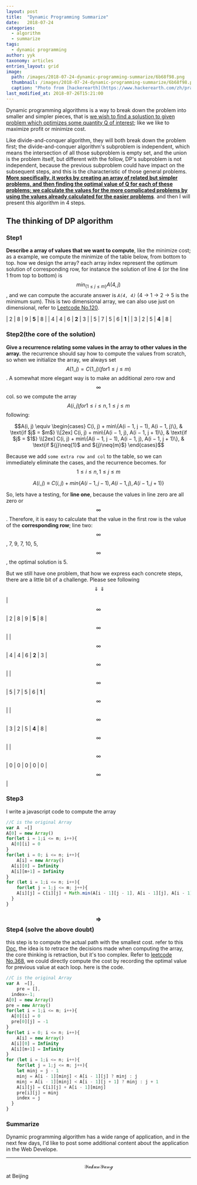 ```yaml
---
layout: post
title:  "Dynamic Programming Summarize"
date:   2018-07-24
categories:
  - algorithm
  - summarize
tags: 
  - dynamic programming
author: yyk
taxonomy: articles
entries_layout: grid
image: 
  path: /images/2018-07-24-dynamic-programming-summarize/6b68f98.png
  thumbnail: /images/2018-07-24-dynamic-programming-summarize/6b68f98.png
  caption: "Photo from [hackerearth](https://www.hackerearth.com/zh/practice/algorithms/dynamic-programming/introduction-to-dynamic-programming-1/tutorial/)"
last_modified_at: 2018-07-26T15:21:00
---
```


Dynamic programming algorithms is a way to break down the problem into smaller and simpler pieces, that is [we wish to find a solustion to given problem which optimizes some quantity Q of interest](http://www.cs.mun.ca/~kol/courses/2711-w08/dynprog-2711.pdf); like we like to maximize profit or minimize cost.

Like divide-and-conquer algorithm, they will both break down the problem first; the divide-and-conquer algorithm's subproblem is independent, which means the intersection of all those subproblem is empty set, and the union is the problem itself, but different with the follow, DP's subproblem is not independent, because the previous subproblem could have impact on the subsequent steps, and this is the characteristic of those general problems. [**More specifically, it works by creating an array of related but simpler problems, and then finding the optimal value of Q for each of these problems; we calculate the values for the more complicated problems by using the values already calculated for the easier problems**](http://www.cs.mun.ca/~kol/courses/2711-w08/dynprog-2711.pdf). and then I will present this algorithm in 4 steps.

## The thinking of DP algorithm

### Step1

**Describe a array of values that we want to compute**, like the minimize cost; as a example, we compute the minimize of the table below, from bottom to top. how we design the array? each array index represent the optimum solution of corresponding row, for instance the solution of line 4 (or the line 1 from top to bottom) is $$min_{\{1\leqslant{j}\leqslant{m}\}}A(4, j)$$, and we can compute the accurate answer is *`A(4, 4)`* (4 -> 1 -> 2 -> 5 is the minimum sum). This is two dimensional array, we can also use just on dimensional, refer to [Leetcode No.120](https://leetcode.com/problems/triangle/discuss/38730/DP-Solution-for-Triangle).

| 2 | 8 | 9 | **5** | 8 |
| 4 | 4 | 6 | **2** | 3 |
| 5 | 7 | 5 | 6 | **1** |
| 3 | 2 | 5 | **4** | 8 |

### Step2(the core of the solution)

**Give a recurrence relating some values in the array to other values in the array.** the recurrence should say how to compute the values from scratch, so when we initialize the array, we always set $$A(1, j) = C(1, j) (for 1 ≤ j ≤ m)$$. A somewhat more elegant way is to make an additional zero row and $$\infty$$ col. so we compute the array $$A(i, j) for 1 ≤ i ≤ n, 1 ≤ j ≤ m$$ following:

$$A(i, j) \equiv
\begin{cases}
C(i, j) + min\{A(i − 1, j − 1), A(i − 1, j)\},  & \text{if $j$ = $m$} \\[2ex]
C(i, j) + min\{A(i − 1, j), A(i − 1, j + 1)\},  & \text{if $j$ = $1$} \\[2ex]
C(i, j) + min\{A(i − 1, j − 1), A(i − 1, j), A(i − 1, j + 1)\},  & \text{if ${j}\neq{1}$ and ${j}\neq{m}$}
\end{cases}$$

Because we add `some extra row and col` to the table, so we can immediately eliminate the cases, and the recurrence becomes. for $$1 ≤ i ≤ n, 1 ≤ j ≤ m$$

$$A(i, j) \equiv C(i, j) + min\{A(i − 1, j − 1), A(i − 1, j), A(i − 1, j + 1)\}$$

So, lets have a testing, for **line one**, because the values in line zero are all zero or $$\infty$$. Therefore, it is easy to calculate that the value in the first row is the value of the **corresponding row**; line two: $$\infty$$, 7, 9, 7, 10, 5, $$\infty$$, the optimal solution is 5.

But we still have one problem, that how we express each concrete steps, there are a little bit of a challenge. Please see following $$\Downarrow\Downarrow$$

| $$\infty$$ | 2 | 8 | 9 | **5** | 8 | $$\infty$$ |
| $$\infty$$ | 4 | 4 | 6 | **2** | 3 | $$\infty$$ |
| $$\infty$$ | 5 | 7 | 5 | 6 | **1** | $$\infty$$ |
| $$\infty$$ | 3 | 2 | 5 | **4** | 8 | $$\infty$$ |
| $$\infty$$ | 0 | 0 | 0 | 0 | 0 | $$\infty$$ |

### Step3

I write a javascript code to compute the array

``` javascript
//C is the original Array
var A  =[]
A[0] = new Array()
for(let i = 1;i <= m; i++){
  A[0][i] = 0
}
for(let i = 0; i <= n; i++){
	A[i] = new Array()
  A[i][0] = Infinity
  A[i][m+1] = Infinity
}
for (let i = 1;i <= n; i++){
	for(let j = 1;j <= m; j++){
  	A[i][j] = C[i][j] + Math.min(A[i - 1][j - 1], A[i - 1][j], A[i - 1][j + 1])
  }
}
```

### $$\Rightarrow$$Step4 (solve the above doubt)

this step is to compute the actual path with the smallest cost. refer to this [Doc](http://www.cs.mun.ca/~kol/courses/2711-w08/dynprog-2711.pdf), the idea is to retrace the decisions made when computing the array, the core thinking is retraction, but it's too complex. Refer to [leetcode No.368](https://leetcode.com/problems/largest-divisible-subset/discuss/84006/Classic-DP-solution-similar-to-LIS-O(n2)), we could directly compute the cost by recording the optimal value for previous value at each loop. here is the code.

```javascript
//C is the original Array
var A  =[],
	pre = [],
  index=-1;
A[0] = new Array()
pre = new Array()
for(let i = 1;i <= m; i++){
  A[0][i] = 0
  pre[0][j] = -1
}
for(let i = 0; i <= n; i++){
	A[i] = new Array()
  A[i][0] = Infinity
  A[i][m+1] = Infinity
}
for (let i = 1;i <= n; i++){
	for(let j = 1;j <= m; j++){
  	let minj = j - 1
    minj = A[i - 1][minj] < A[i - 1][j] ? minj : j
    minj = A[i - 1][minj] < A[i - 1][j + 1] ? minj : j + 1
  	A[i][j] = C[i][j] + A[i - 1][minj]
    pre[i][j] = minj
    index = j
  }
}
```

### Summarize

Dynamic programming algorithm has a wide range of application, and in the next few days, I'd like to post some additional content about the application in the Web Develope.

- - -

$$\mathcal{Yukun Yang}$$ at Beijing